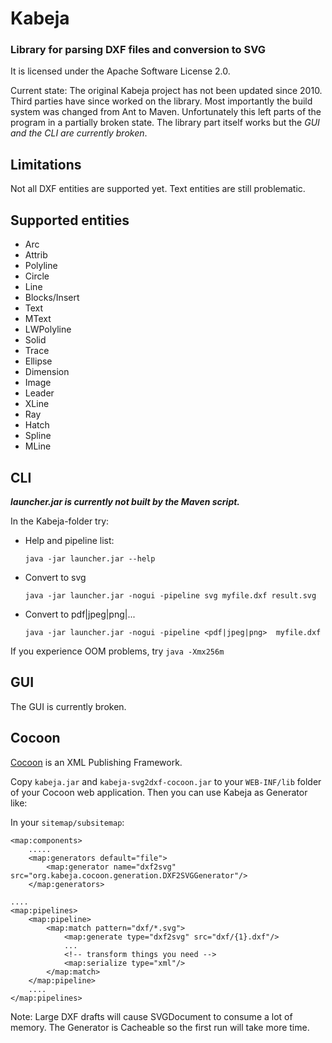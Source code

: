 # Kabeja

### Library for parsing DXF files and conversion to SVG

It is licensed under the Apache Software License 2.0.

Current state: The original Kabeja project has not been updated since 2010. Third parties have since worked on the library. Most importantly the build system was changed from Ant to Maven. Unfortunately this left parts of the program in a partially broken state. The library part itself works but the _GUI and the CLI are currently broken_.

## Limitations
Not all DXF entities are supported yet. Text entities are still problematic.

## Supported entities
* Arc
* Attrib
* Polyline
* Circle
* Line
* Blocks/Insert
* Text
* MText
* LWPolyline
* Solid
* Trace
* Ellipse
* Dimension
* Image
* Leader
* XLine
* Ray
* Hatch
* Spline
* MLine


## CLI
***launcher.jar is currently not built by the Maven script.***

In the Kabeja-folder try:
* Help and pipeline list:

  `java -jar launcher.jar --help`

* Convert to svg

  `java -jar launcher.jar -nogui -pipeline svg myfile.dxf result.svg`

* Convert to pdf|jpeg|png|...

  `java -jar launcher.jar -nogui -pipeline <pdf|jpeg|png>  myfile.dxf`

If you experience OOM problems, try `java -Xmx256m`

## GUI
The GUI is currently broken.

## Cocoon
[Cocoon](http://cocoon.apache.org/) is an XML Publishing Framework.

Copy `kabeja.jar` and `kabeja-svg2dxf-cocoon.jar` to your `WEB-INF/lib` folder
of your Cocoon web application. Then you can use Kabeja as Generator like:

In your `sitemap/subsitemap`:

```
<map:components>
    .....   
    <map:generators default="file">
        <map:generator name="dxf2svg" src="org.kabeja.cocoon.generation.DXF2SVGGenerator"/>
    </map:generators>

....
<map:pipelines>
    <map:pipeline>
        <map:match pattern="dxf/*.svg">
            <map:generate type="dxf2svg" src="dxf/{1}.dxf"/>
            ...
            <!-- transform things you need -->
            <map:serialize type="xml"/>
        </map:match>
    </map:pipeline>
    ....
</map:pipelines>
```

Note: Large DXF drafts will cause SVGDocument to consume a lot of memory. The Generator is
Cacheable so the first run will take more time.
